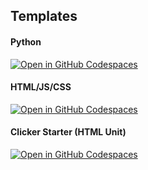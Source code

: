 ## Templates
#### Python
<a href='https://github.com/codespaces/new/SCC-Marshall-Middle/.python'><img src='https://github.com/codespaces/badge.svg' alt='Open in GitHub Codespaces' style='max-width: 100%;'></a>

#### HTML/JS/CSS
<a href='https://github.com/codespaces/new/SCC-Marshall-Middle/html'><img src='https://github.com/codespaces/badge.svg' alt='Open in GitHub Codespaces' style='max-width: 100%;'></a>

#### Clicker Starter (HTML Unit)
[![Open in GitHub Codespaces](https://github.com/codespaces/badge.svg)](https://codespaces.new/ShuchirJ/clicker-scc)
